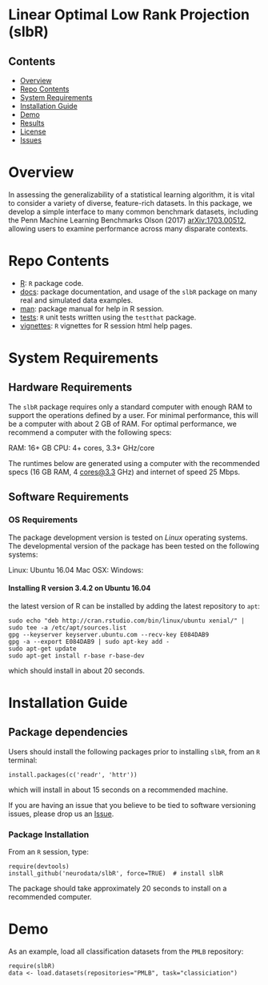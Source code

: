 # Linear Optimal Low Rank Projection (slbR)

## Contents

- [Overview](#overview)
- [Repo Contents](#repo-contents)
- [System Requirements](#system-requirements)
- [Installation Guide](#installation-guide)
- [Demo](#demo)
- [Results](#results)
- [License](./LICENSE)
- [Issues](https://github.com/ebridge2/slbR/issues)

# Overview

In assessing the generalizability of a statistical learning algorithm, it is vital to consider a variety of diverse, feature-rich datasets. In this package, we develop a simple interface to many common benchmark datasets, including the Penn Machine Learning Benchmarks Olson (2017) <arXiv:1703.00512>, allowing users to examine performance across many disparate contexts.

# Repo Contents

- [R](./R): `R` package code.
- [docs](./docs): package documentation, and usage of the `slbR` package on many real and simulated data examples.
- [man](./man): package manual for help in R session.
- [tests](./tests): `R` unit tests written using the `testthat` package.
- [vignettes](./vignettes): `R` vignettes for R session html help pages.


# System Requirements

## Hardware Requirements

The `slbR` package requires only a standard computer with enough RAM to support the operations defined by a user. For minimal performance, this will be a computer with about 2 GB of RAM. For optimal performance, we recommend a computer with the following specs:

RAM: 16+ GB
CPU: 4+ cores, 3.3+ GHz/core

The runtimes below are generated using a computer with the recommended specs (16 GB RAM, 4 cores@3.3 GHz) and internet of speed 25 Mbps.

## Software Requirements

### OS Requirements

The package development version is tested on *Linux* operating systems. The developmental version of the package has been tested on the following systems:

Linux: Ubuntu 16.04
Mac OSX:
Windows:

#### Installing R version 3.4.2 on Ubuntu 16.04

the latest version of R can be installed by adding the latest repository to `apt`:

```
sudo echo "deb http://cran.rstudio.com/bin/linux/ubuntu xenial/" | sudo tee -a /etc/apt/sources.list
gpg --keyserver keyserver.ubuntu.com --recv-key E084DAB9
gpg -a --export E084DAB9 | sudo apt-key add -
sudo apt-get update
sudo apt-get install r-base r-base-dev
```

which should install in about 20 seconds.

# Installation Guide


## Package dependencies

Users should install the following packages prior to installing `slbR`, from an `R` terminal:

```
install.packages(c('readr', 'httr'))
```

which will install in about 15 seconds on a recommended machine.

If you are having an issue that you believe to be tied to software versioning issues, please drop us an [Issue](https://github.com/neurodata/slbR/issues).

### Package Installation

From an `R` session, type:

```
require(devtools)
install_github('neurodata/slbR', force=TRUE)  # install slbR
```

The package should take approximately 20 seconds to install on a recommended computer.

# Demo

As an example, load all classification datasets from the `PMLB` repository:
```
require(slbR)
data <- load.datasets(repositories="PMLB", task="classiciation")
```
